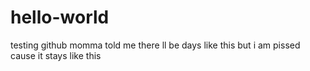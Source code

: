 # hello-world
testing github
momma told me there ll be days like this but i am pissed cause it stays like this
